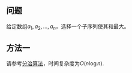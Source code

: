## 问题

给定数组$a_1, a_2, ..., a_n$，选择一个子序列使其和最大。

## 方法一

请参考[分治算法](../algorithm/divide-and-conquer.md)，时间复杂度为$O(n\log{n})$.
